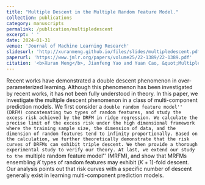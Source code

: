 ```yaml
---
title: "Multiple Descent in the Multiple Random Feature Model."
collection: publications
category: manuscripts
permalink: /publication/multipledescent
excerpt: ' '
date: 2024-01-31
venue: 'Journal of Machine Learning Research'
slidesurl: 'http://xuranmeng.github.io/files/slides/multipledescent.pdf'
paperurl: 'https://www.jmlr.org/papers/volume25/22-1389/22-1389.pdf'
citation: '<b>Xuran Meng</b>, Jianfeng Yao and Yuan Cao, &quot;Multiple Descent in the Multiple Random Feature Model.&quot; <i>JMLR 25</i>, 2024.'
---
```

Recent works have demonstrated a double descent phenomenon in over-parameterized learning. Although this phenomenon has been investigated by recent works, it has not been fully understood in theory. In this paper, we investigate the multiple descent phenomenon in a class of multi-component prediction models. We first consider a ``double random feature model'' (DRFM) concatenating two types of random features, and study the excess risk achieved by the DRFM in ridge regression. We calculate the precise limit of the excess risk under the high dimensional framework where the training sample size, the dimension of data, and the dimension of random features tend to infinity proportionally. Based on the calculation, we further theoretically demonstrate that the risk curves of DRFMs can exhibit triple descent. We then provide a thorough experimental study to verify our theory. At last, we extend our study to the ``multiple random feature model'' (MRFM), and show that MRFMs ensembling $K$ types of random features may exhibit $(K+1)$-fold descent. Our analysis points out that risk curves with a specific number of descent generally exist in learning multi-component prediction models.
